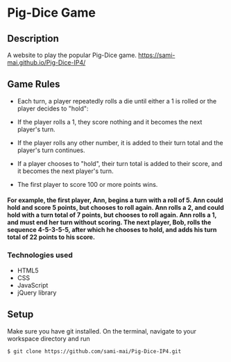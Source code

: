 # Pig-Dice Game

## Description
A website to play the popular Pig-Dice game. https://sami-mai.github.io/Pig-Dice-IP4/

## Game Rules

* Each turn, a player repeatedly rolls a die until either a 1 is rolled or the player decides to "hold":

* If the player rolls a 1, they score nothing and it becomes the next player's turn.
* If the player rolls any other number, it is added to their turn total and the player's turn continues.
* If a player chooses to "hold", their turn total is added to their score, and it becomes the next player's turn.
* The first player to score 100 or more points wins.

#### For example, the first player, Ann, begins a turn with a roll of 5. Ann could hold and score 5 points, but chooses to roll again. Ann rolls a 2, and could hold with a turn total of 7 points, but chooses to roll again. Ann rolls a 1, and must end her turn without scoring. The next player, Bob, rolls the sequence 4-5-3-5-5, after which he chooses to hold, and adds his turn total of 22 points to his score.

### Technologies used
* HTML5
* CSS
* JavaScript
* jQuery library

## Setup

Make sure you have git installed. On the terminal, navigate to your workspace directory and run

```bash
$ git clone https://github.com/sami-mai/Pig-Dice-IP4.git
```
